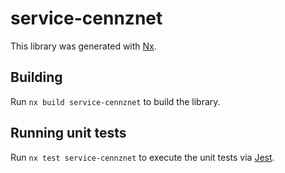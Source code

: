 # service-cennznet

This library was generated with [Nx](https://nx.dev).

## Building

Run `nx build service-cennznet` to build the library.

## Running unit tests

Run `nx test service-cennznet` to execute the unit tests via [Jest](https://jestjs.io).
